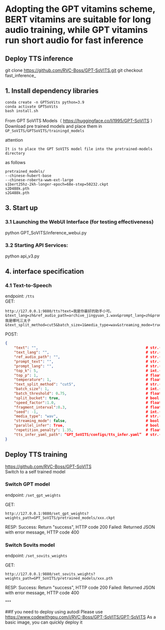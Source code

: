 # Adopting the GPT vitamins scheme, BERT vitamins are suitable for long audio training, while GPT vitamins run short audio for fast inference
## Deploy TTS inference
git clone https://github.com/RVC-Boss/GPT-SoVITS.git
git checkout fast_inference_
## 1. Install dependency libraries
```
conda create -n GPTSoVits python=3.9
conda activate GPTSoVits
bash install.sh
```
From GPT SoVITS Models（ https://huggingface.co/lj1995/GPT-SoVITS ）Download pre trained models and place them in ` GP_SoVITS/GPTSoVITS/trainingd_models `

attention
```
It is to place the GPT SoVITS model file into the pretrained-models directory
```
as follows
```
pretrained_models/
--chinese-hubert-base
--chinese-roberta-wwm-ext-large
s1bert25hz-2kh-longer-epoch=68e-step=50232.ckpt
s2D488k.pth
s2G488k.pth
```

## 3. Start up
### 3.1 Launching the WebUI Interface (for testing effectiveness)
python GPT_SoVITS/inference_webui.py

### 3.2 Starting API Services: 
python api_v3.py


## 4. interface specification 

### 4.1 Text-to-Speech

endpoint: `/tts`  
GET:
```
http://127.0.0.1:9880/tts?text=我是你最好的助手小可。&text_lang=zh&ref_audio_path=archive_jingyuan_1.wav&prompt_lang=zh&prompt_text=我是哪吒三太子&text_split_method=cut5&batch_size=1&media_type=wav&streaming_mode=true
```

POST:
```json
{
    "text": "",                                                 # str.(required) text to be synthesized
    "text_lang": "",                                            # str.(required) language of the text to be synthesized
    "ref_audio_path": "",                                       # str.(required) reference audio path.
    "prompt_text": "",                                          # str.(optional) prompt text for the reference audio
    "prompt_lang": "",                                          # str.(required) language of the prompt text for the reference audio
    "top_k": 5,                                                 # int.(optional) top k sampling
    "top_p": 1,                                                 # float.(optional) top p sampling
    "temperature": 1,                                           # float.(optional) temperature for sampling
    "text_split_method": "cut5",                                # str.(optional) text split method, see text_segmentation_method.py for details.
    "batch_size": 1,                                            # int.(optional) batch size for inference
    "batch_threshold": 0.75,                                    # float.(optional) threshold for batch splitting.
    "split_bucket": true,                                       # bool.(optional) whether to split the batch into multiple buckets.
    "speed_factor":1.0,                                         # float.(optional) control the speed of the synthesized audio.
    "fragment_interval":0.3,                                    # float.(optional) to control the interval of the audio fragment.
    "seed": -1,                                                 # int.(optional) random seed for reproducibility.
    "media_type": "wav",                                        # str.(optional) media type of the output audio, support "wav", "raw", "ogg", "aac".
    "streaming_mode": false,                                    # bool.(optional) whether to return a streaming response.
    "parallel_infer": True,                                     # bool.(optional) whether to use parallel inference.
    "repetition_penalty": 1.35,                                 # float.(optional) repetition penalty for T2S model.
    "tts_infer_yaml_path": “GPT_SoVITS/configs/tts_infer.yaml”  # str.(optional) tts infer yaml path
}
```

## Deploy TTS training
https://github.com/RVC-Boss/GPT-SoVITS  
Switch to a self trained model 
### Switch GPT model

endpoint: `/set_gpt_weights`

GET:
```
http://127.0.0.1:9880/set_gpt_weights?weights_path=GPT_SoVITS/pretrained_models/xxx.ckpt
```
RESP: 
Success: Return "success", HTTP code 200
Failed: Returned JSON with error message, HTTP code 400


### Switch Sovits model

endpoint: `/set_sovits_weights`

GET:
```
http://127.0.0.1:9880/set_sovits_weights?weights_path=GPT_SoVITS/pretrained_models/xxx.pth
```

RESP: 
Success: Return "success", HTTP code 200
Failed: Returned JSON with error message, HTTP code 400
    
"""

##If you need to deploy using autodl
Please use https://www.codewithgpu.com/i/RVC-Boss/GPT-SoVITS/GPT-SoVITS As a basic image, you can quickly deploy it
